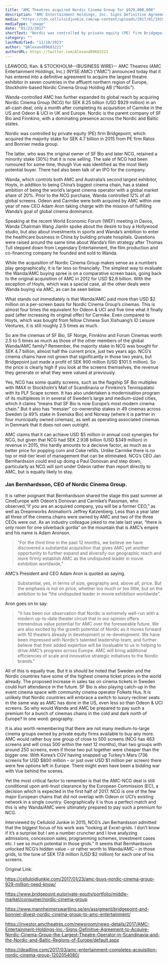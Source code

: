 ```yaml
---
title: "AMC Theatres acquired Nordic Cinema Group for $929,000,000"
description: "AMC Entertainment Holdings, Inc. Signs Definitive Agreement to Acquire Nordic Cinema Group, the Largest Theatre Operator in Scandinavia, and the Nordic and Baltic Regions of Europe. Bridgepoint and Bonnier (private equity) have agreed to divest Nordic Cinema Group (NCG) to AMC Entertainment at a value of some SEK 8.250 billion."
media: "https://cdn.celluloidjunkie.com/wp-content/uploads/2017/01/19193359/Screen-Shot-2017-01-23-at-21.09.49.png"
mediaType: "image"
date: "01/23/2017"
shortText: "Nordic was controlled by private equity (PE) firm Bridgepoint, which acquired the majority stake for SEK 4.7 billion in 2015 from PE firm Ratos and Bonnier media group. The latter, who was the original owner of SF Bio and later NCG, retained a minority stake (30%) that it is now selling. The sale of NCG had been rumoured for some time. While the acquisition of Nordic Cinema Group makes sense as a numbers play geographically, it is far less so financially. What stands out immediately is that Wanda/AMC paid more than USD $2 million on a per-screen basis for Nordic Cinema Group’s cinemas. This is almost four times the equivalent for Odeon & UCI and five time what it finally paid (after increasing its original offer) for Carmike."
category: ""
lastModified: "11/10/2023"
author: "@Alexand89683221"
authorURL: https://twitter.com/Alexand89683221
---
```

LEAWOOD, Kan. & STOCKHOLM--(BUSINESS WIRE)-- AMC Theatres (AMC Entertainment Holdings, Inc.) (NYSE:AMC) (“AMC”) announced today that it has entered into a definitive agreement to acquire the largest theatre exhibitor in seven countries in the affluent northern region of Europe, Stockholm-based Nordic Cinema Group Holding AB (“Nordic”). 

Wanda-controlled AMC has further expanded its global reach by acquiring Nordic Cinema Group (NCG) for SEK 8.25 billion (USD $929 million) in an all-cash deal, only a month after completing its acquisition of Carmike in the US and Odeon & UCI in UK and Europe. Nordic is the parent company of SF Bio and Finnkino, with a dominating presence across the Nordic and Baltic states.

Nordic was controlled by private equity (PE) firm Bridgepoint, which acquired the majority stake for SEK 4.7 billion in 2015 from PE firm Ratos and Bonnier media group. 

The latter, who was the original owner of SF Bio and later NCG, retained a minority stake (30%) that it is now selling. The sale of NCG had been rumoured for some time, though Vue was identified as the most likely potential buyer.  There had also been talk of an IPO for the company.

Wanda, which controls both AMC and Australia’s second largest exhibitor, Hoyts, in addition to being China’s biggest cinema chain, has a stated ambition of being the world’s largest cinema operator with a global market share of 20%. Prior to the NCG purchase, Wanda controlled 12% of all global screens. Odeon and Carmike were both acquired by AMC within one year of new CEO Adam Aron taking charge with the mission of fulfilling Wanda’s goal of global cinema dominance.

Speaking at the recent World Economic Forum (WEF) meeting in Davos, Wanda Chairman Wang Jianlin spoke about the desire to buy a Hollywood studio, but also about investments in sports and Wanda’s ambition to enter the healthcare business in China by building private hospitals. Questions were raised around the same time about Wanda’s film strategy after Thomas Tull stepped down from Legendary Entertainment, the film production and co-financing company he founded and sold to Wanda.

While the acquisition of Nordic Cinema Group makes sense as a numbers play geographically, it is far less so financially. The simplest way to evaluate the Wanda/AMC buying spree is on a comparative screen basis, going back to the original acquisition of AMC in 2012 for USD $2.6 billion. With the exception of Hoyts, which was a special case, all the other deals were Wanda buying via AMC, as can be seen below.

What stands out immediately is that Wanda/AMC paid more than USD $2 million on a per-screen basis for Nordic Cinema Group’s cinemas. This is almost four times the equivalent for Odeon & UCI and five time what it finally paid (after increasing its original offer) for Carmike. Even compared to Hoyts, which was bought from fellow Chinese Sun Xishuang’s ID Leisure Ventures, it is still roughly 2.5 times as much.

So are the cinemas of SF Bio, SF Norge, Finnkino and Forum Cinemas worth 2.5 to 5 times as much as those of the other members of the global Wanda/AMC family? Remember, the majority stake in NCG was bought for SEK 4.7 billion, almost half the current price, just two years ago. NCG’s cinema chains have not grown that significantly in those two years, but Bridgepoint just made a profit of SEK 900 million (USD $101.5 million). So the price is clearly high if you look at the screens themselves, the revenue they generate or what they were valued at previously.

Yes, NCG has some quality screens, such as the flagship SF Bio multiplex with IMAX in Stockholm’s Mall of Scandinavia or Finnkino’s Tennispalatsi with its PLF Scape screen. It has also undertaken a modernisation program of its multiplexes in in several of Sweden’s large and medium-sized cities, which it claims “means that SF Bio is now Europe’s most modern cinema chain.” But it also has “messier” co-ownership stakes in 49 cinemas across Sweden (a 49% stake in Svenska Bio) and Norway (where it is partner in four municipally owned cinemas), as well as operating associated cinemas in Denmark that it does not own outright.

AMC claims that it can achieve USD $5 million in annual cost synergies for NCG, but given that NCG had SEK 2.938 billion (USD $349 million) in revenue in 2015, this hardly amounts to a decisive factor, as much as a better price for popping corn and Coke refills. Unlike Carmike there is no top or mid-tier level of management that can be eliminated. NCG’s CEO Jan Bernhardsson could end up doing a Paul Donovan and step down, particularly as NCG will sort under Odeon rather than report directly to AMC, but is equally likely to stay.

### Jan Bernhardsson, CEO of Nordic Cinema Group.

It is rather poignant that Bernhardsson shared the stage this past summer at CineEurope with Odeon’s Donovan and Carmike’s Passman, who observed,“if you are an acquired company, you will be a former CEO,” as well as Dreamworks Animation’s Jeffrey Katzenberg. Less than a year later all three of the cinema chains were owned by AMC and two of the three CEOs were out. As an industry colleague joked to me late last year, “there is only room for one silverback gorilla” on the mountain that is AMC’s empire and his name is Adam Aronson.

>“For the third time in the past 12 months, we believe we have discovered a substantial acquisition that gives AMC yet another opportunity to further expand and diversify our geographic reach and more firmly establish AMC as the undisputed leader in movie exhibition worldwide,”

AMC’s President and CEO Adam Aron is quoted as saying. 

> Substantial, yes, in terms of size, geography and, above all, price. But the emphasis is not on price, whether too much or too little, but on the ambition to be “the undisputed leader in movie exhibition worldwide”. 

Aron goes on to say:

>"It has been our observation that Nordic is extremely well-run with a modern up-to-date theater circuit that in our opinion offers tremendous value potential for AMC over the foreseeable future. We are also excited by the growth potential of Nordic as it moves forward with 10 theaters already in development or re-development. We have been impressed with Nordic’s talented leadership team, and further believe that their added expertise will be invaluable to us in helping to drive AMC’s progress across Europe. AMC will bring additional efficiencies of scale and innovative strategic initiatives to the Nordic brands."

All of this is equally true. But it is should be noted that Sweden and the Nordic countries have some of the highest cinema ticket prices in the world already. The proposed increase in sales tax on cinema tickets in Sweden could hurt attendance in the future. SF Bio is also playing catch-up in the event cinema space with community cinema operator Folkets Hus. It is unlikely that Nordic countries will embrace a switch to luxury recliner seats in the same way as AMC has done in the US, even less so than Odeon & UCI screens. So why would Wanda and AMC be prepared to pay such a premium for a bunch of cinemas chains in the cold and dark north of Europe? In one word: geography.

It is also worth remembering that there are not many medium-to-large cinema groups owned by private equity firms available to buy any more. AMC would rather buy one group of close to 500 screens (NCG has 463 screens and will cross 500 within the next 12 months), than two groups with around 250 screens, even if those two put together were cheaper than the bigger one. With Korea’s CGV having snapped up Turkey’s Mars (736 screens for USD $800 million – or just over USD $1 million per screen) there were few options left in Europe. There might even have been a bidding war with Vue behind the scenes.

Yet the most critical factor to remember is that the AMC-NCG deal is still conditional upon anti-trust clearance by the European Commission (EC), a decision which is expected in the first half of 2017. NCG is one of the few major European chains that did not overlap with Odeon or UCI’s existing network in a single country. Geographically it is thus a perfect match and this is why Wanda/AMC were ultimately prepared to pay such a premium for NCG.

Interviewed by Celluloid Junkie in 2015, NCG’s Jan Berhardsson admitted that the biggest focus of his work was “looking at Excel-grids. I don’t know if it’s a surprise but I am a number cruncher and I love analyzing admissions, concession sales, programming schemes, investment cases etc. I see so much potential in those grids.” It seems that Bernhardsson unlocked NCG’s hidden value – or rather worth to Wanda/AMC – in those grids, to the tune of SEK 17.8 million (USD $2 million) for each one of his screens.

Original Link:

https://celluloidjunkie.com/2017/01/23/amc-buys-nordic-cinema-group-929-million-need-know/



https://www.bridgepoint.eu/private-equity/portfolio/middle-market/consumer/nordic-cinema-group



https://www.mannheimerswartling.se/en/assigment/bridgepoint-and-bonnier-divest-nordic-cinema-group-to-amc-entertainment/



https://investor.amctheatres.com/newsroom/news-details/2017/AMC-Entertainment-Holdings-Inc.-Signs-Definitive-Agreement-to-Acquire-Nordic-Cinema-Group-the-Largest-Theatre-Operator-in-Scandinavia-and-the-Nordic-and-Baltic-Regions-of-Europe/default.aspx



https://deadline.com/2017/03/amc-entertainment-completes-acquisition-nordic-cinema-group-1202054080/